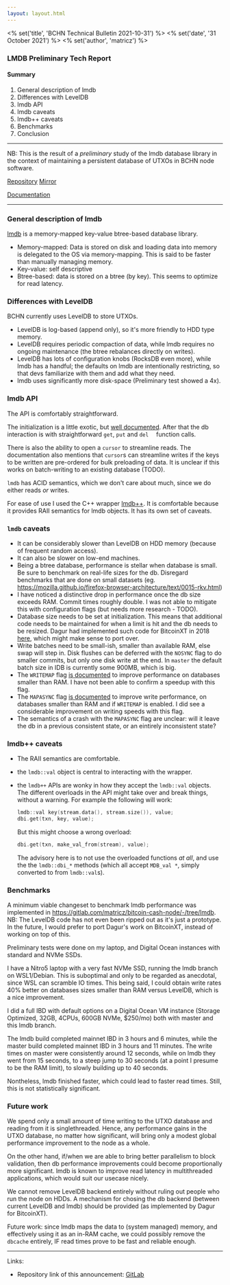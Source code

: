 ```yaml
---
layout: layout.html
---
```


<% set('title', 'BCHN Technical Bulletin 2021-10-31') %>
<% set('date', '31 October 2021') %>
<% set('author', 'matricz') %>

### LMDB Preliminary Tech Report

#### Summary

1. General description of lmdb
2. Differences with LevelDB
3. lmdb API
2. lmdb caveats
2. lmdb++ caveats
3. Benchmarks
4. Conclusion

---

NB: This is the result of a *preliminary* study of the lmdb database library in the context of maintaining a persistent database of UTXOs in BCHN node software.

[Repository](https://git.openldap.org/openldap/openldap/tree/mdb.master) [Mirror](https://github.com/LMDB/lmdb)

[Documentation](http://www.lmdb.tech/doc/)

---

### General description of lmdb

[lmdb](http://www.lmdb.tech/doc/) is a memory-mapped key-value btree-based database library.

* Memory-mapped: Data is stored on disk and loading data into memory is delegated to the OS via memory-mapping. This is said to be faster than manually managing memory.
* Key-value: self descriptive
* Btree-based: data is stored on a btree (by key). This seems to optimize for read latency.

### Differences with LevelDB

BCHN currently uses LevelDB to store UTXOs.

* LevelDB is log-based (append only), so it's more friendly to HDD type memory.
* LevelDB requires periodic compaction of data, while lmdb requires no ongoing maintenance (the btree rebalances directly on writes).
* LevelDB has lots of configuration knobs (RocksDB even more), while lmdb has a handful; the defaults on lmdb are intentionally restricting, so that devs familiarize with them and add what they need.
* lmdb uses significantly more disk-space (Preliminary test showed a 4x).


### lmdb API

The API is comfortably straightforward.

The initialization is a little exotic, but [well documented](http://www.lmdb.tech/doc/starting.html). After that the db interaction is with straightforward `get`, `put` and `del`  function calls.

There is also the ability to open a `cursor` to streamline reads. The documentation also mentions that `cursor`s can streamline writes if the keys to be written are pre-ordered for bulk preloading of data. It is unclear if this works on batch-writing to an existing database (TODO).

`lmdb` has ACID semantics, which we don't care about much, since we do either reads *or* writes.

For ease of use I used the C++ wrapper [lmdb++](https://github.com/drycpp/lmdbxx). It is comfortable because it provides RAII semantics for lmdb objects. It has its own set of caveats.

### `lmdb` caveats

* It can be considerably slower than LevelDB on HDD memory (because of frequent random access).
* It can also be slower on low-end machines.
* Being a btree database, performance is stellar when database is small. Be sure to benchmark on real-life sizes for the db. Disregard benchmarks that are done on small datasets (eg. https://mozilla.github.io/firefox-browser-architecture/text/0015-rkv.html)
* I have noticed a distinctive drop in performance once the db size exceeds RAM. Commit times roughly double. I was not able to mitigate this with configuration flags (but needs more research - TODO).
* Database size needs to be set at initialization. This means that additional code needs to be maintained for when a limit is hit and the db needs to be resized. Dagur had implemented such code for BitcoinXT in 2018 [here](https://github.com/bitcoinxt/bitcoinxt/pull/469), which might make sense to port over.
* Write batches need to be small-ish, smaller than available RAM, else swap will step in. Disk flushes can be deferred with the `NOSYNC` flag to do smaller commits, but only one disk write at the end. In `master` the default batch size in IDB is currently some 900MB, which is big.
* The `WRITEMAP` flag [is documented](http://www.lmdb.tech/doc/group__mdb.html#ga32a193c6bf4d7d5c5d579e71f22e9340) to improve performance on databases smaller than RAM. I have not been able to confirm a speedup with this flag.
* The `MAPASYNC` flag [is documented](http://www.lmdb.tech/doc/group__mdb.html#ga32a193c6bf4d7d5c5d579e71f22e9340) to improve write performance, on databases smaller than RAM and if `WRITEMAP` is enabled. I did see a considerable improvement on writing speeds with this flag.
* The semantics of a crash with the `MAPASYNC` flag are unclear: will it leave the db in a previous consistent state, or an eintirely inconsistent state?

### lmdb++ caveats

* The RAII semantics are comfortable.
* the `lmdb::val` object is central to interacting with the wrapper.
* the `lmdb++` APIs are wonky in how they accept the `lmdb::val` objects. The different overloads in the API might take over and break things, without a warning. For example the following will work:

  ``` C++
  lmdb::val key(stream.data(), stream.size()), value;
  dbi.get(txn, key, value);
  ```

  But this might choose a wrong overload:

  ``` C++
  dbi.get(txn, make_val_from(stream), value);
  ```

  The advisory here is to not use the overloaded functions *at all*, and use the the `lmdb::dbi_*` methods (which all accept `MDB_val *`, simply converted to from `lmdb::val`s).


### Benchmarks

A minimum viable changeset to benchmark lmdb performance was implemented in https://gitlab.com/matricz/bitcoin-cash-node/-/tree/lmdb. NB: The LevelDB code has not even been ripped out as it's just a prototype. In the future, I would prefer to port Dagur's work on BitcoinXT, instead of working on top of this.

Preliminary tests were done on my laptop, and Digital Ocean instances with standard and NVMe SSDs.

I have a Nitro5 laptop with a very fast NVMe SSD, running the lmdb branch on WSL1/Debian. This is suboptimal and only to be regarded as anecdotal, since WSL can scramble IO times. This being said, I could obtain write rates 40% better on databases sizes smaller than RAM versus LevelDB, which is a nice improvement.

I did a full IBD with default options on a Digital Ocean VM instance (Storage Optimized, 32GB, 4CPUs, 600GB NVMe, $250/mo) both with master and this lmdb branch.

The lmdb build completed mainnet IBD in 3 hours and 6 minutes, while the master build completed mainnet IBD in 3 hours and 11 minutes. The write times on master were consistently around 12 seconds, while on lmdb they went from 15 seconds, to a steep jump to 30 seconds (at a point I presume to be the RAM limit), to slowly building up to 40 seconds.

Nontheless, lmdb finished faster, which could lead to faster read times. Still, this is not statistically significant.

### Future work

We spend only a small amount of time writing to the UTXO database and reading from it is singlethreaded. Hence, any performance gains in the UTXO database, no matter how significant, will bring only a modest global performance improvement to the node as a whole.

On the other hand, if/when we are able to bring better parallelism to block validation, then db performance improvements could become proportionally more significant. lmdb is known to improve read latency in multithreaded applications, which would suit our usecase nicely.

We cannot remove LevelDB backend entirely without ruling out people who run the node on HDDs. A mechanism for chosing the db backend (between current LevelDB and lmdb) should be provided (as implemented by Dagur for BitcoinXT).

Future work: since lmdb maps the data to (system managed) memory, and effectively using it as an in-RAM cache, we could possibly remove the `dbcache` entirely, IF read times prove to be fast and reliable enough.

* * *

Links:

*   Repository link of this announcement: [GitLab](https://gitlab.com/bitcoin-cash-node/announcements/-/blob/master/20211031_lmdb-preliminary-tech-report.md)

